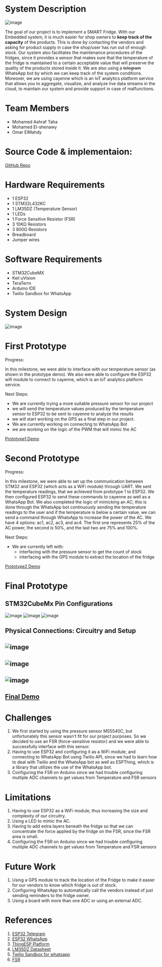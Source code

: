 # System Description


![image](https://user-images.githubusercontent.com/75078872/169043997-96f10a74-8637-4ba5-828a-3c53a6c2aac6.png)

The goal of our project is to implement a SMART Fridge. With our Embedded system, it is much easier for shop owners to **keep track of the capacity** of the products. This is done by contacting the vendors and asking for product supply in case the shop/user has run out of enough stock. Our system also facilitates the maintenance procedures of the fridges, since it provides a sensor that makes sure that the temperature of the fridge is maintained to a certain acceptable value that will preserve the quality of the products stored inside it. We are also using a ~~telegram~~ WhatsApp bot by which we can keep track of the system conditions. Moreover, we are using cayenne which is an IoT analytics platform service that allows you to aggregate, visualize, and analyze live data streams in the cloud, to maintain our system and provide support in case of malfunctions.

# Team Members
* Mohamed Ashraf Taha
* Mohamed El-shenawy
* Omar ElMahdy



# Source Code & implementaion:
[GitHub Repo](https://github.com/mohamedashraftaha/SMART-Fridge.git)

# Hardware Requirements
* 1 ESP32
* 1 STM32L432KC
* 1 LM35DZ (Temperature Sensor)
* 1 LEDs
* 1 Force Sensitive Resistor (FSR)
* 3 10KΩ Resistors
* 3 800Ω Resistors
* Breadboard
* Jumper wires

# Software Requirements
* STM32CubeMX
* Keil uVision
* TeraTerm
* Arduino IDE
* Twilio Sandbox for WhatsApp


# System Design

![image](https://user-images.githubusercontent.com/75078872/169044547-e466cb5d-cf71-4ddc-9061-9715836a58df.png)

# First Prototype

Progress:

In this milestone, we were able to interface with our temperature sensor (as shown in the prototype demo). We also were able to configure the ESP32 wifi module to connect to cayenne, which is an IoT analytics platform service.

Next Steps:
- We are currently trying a more suitable pressure sensor for our project
- we will send the temperature values produced by the temperature sensor to ESP32 to be sent to cayenne to analyze the results
- we will start working on the GPS as a final step in our project.
- We are currently working on connecting to WhatsApp Bot
- we are working on the logic of the PWM that will mimic the AC

[Prototype1 Demo](https://drive.google.com/file/d/1nfIpaBxZxsNidFfPM9dbTh3mpdhAGIvq/view?usp=sharing)


# Second Prototype

Progress:

In this milestone, we were able to set up the communication between STM32 and ESP32 (which acts as a WiFi module) through UART. We sent the temperature readings, that we achieved from prototype 1 to ESP32. We then configured ESP32 to send these commands to cayenne as well as a WhatsApp Bot. We also completed the logic of mimicking an AC; this is done through the WhatsApp bot continuously sending the temperature readings to the user and if the temperature is below a certain value, we can send a command through WhatsApp to increase the power of the AC. We have 4 options: ac1, ac2, ac3, and ac4. The first one represents 25% of the AC power, the second is 50%, and the last two are 75% and 100%.

Next Steps:
* We are currently left with:
     *  interfacing with the pressure sensor to get the count of stock
     *  interfacing with the GPS module to extract the location of the fridge


[Prototype2 Demo](https://drive.google.com/file/d/1jwTtuIyOp-E0GkUlaRnirRBDJSuKwNcy/view?usp=sharing)

# Final Prototype

## STM32CubeMx Pin Configurations
![image](https://user-images.githubusercontent.com/75078872/169050970-e8ecce5b-96a2-4ccf-823d-f7633cbab042.png)
![image](https://user-images.githubusercontent.com/75078872/169051106-6afce586-c03b-408e-9f66-605039878ae8.png)
![image](https://user-images.githubusercontent.com/75078872/169051167-a3d70fce-b2b7-41cb-affa-3de3c33d3485.png)


## Physical Connections: Circuitry and Setup
![image](https://user-images.githubusercontent.com/75078872/169065455-9bd09faa-bfea-479f-a878-0cf0e03b4688.png)
---
![image](https://user-images.githubusercontent.com/75078872/169065518-c2fcd81a-1d00-4373-acbd-8134ae502933.png)
---
![image](https://user-images.githubusercontent.com/75078872/169083699-6cb2ffaa-cddc-4bbc-94e2-1dc155c9a9e8.png)
-----
[Final Demo](https://drive.google.com/file/d/1YnNAmWvNDu8-RO3L5acA4BO7gkvv5Gyx/view?usp=sharing)
------
# Challenges
1. We first started by using the pressure sensor MS5540C, but unfortunately this sensor wasn't fit for our project purposes. So we decided to use an FSR (force-sensitive resistor) and we were able to successfully interface with this sensor.
2. Having to use ESP32 and configuring it as a WiFi module, and connecting to WhatsApp Bot using Twilio API, since we had to learn how to deal with Twilio and the WhatsApp bot as well as ESPThing, which is a library that utilizes the use of the WhatsApp bot.
3.  Configuring the FSR on Arduino since we had trouble configuring multiple ADC channels to get values from Temperature and FSR sensors

# Limitations
1. Having to use ESP32 as a WiFi module, thus increasing the size and complexity of our circuitry.
2. Using a LED to mimic the AC.
3. Having to add extra layers beneath the fridge so that we can concentrate the force applied by the fridge on the FSR, since the FSR area is small.
4. Configuring the FSR on Arduino since we had trouble configuring multiple ADC channels to get values from Temperature and FSR sensors

# Future Work
1. Using a GPS module to track the location of the Fridge to make it easier for our vendors to know which fridge is out of stock.
2. Configuring WhatsApp to automatically call the vendors instead of just sending reminders to the fridge owner.
3. Using a board with more than one ADC or using an external ADC.

# References
1. [ESP32 Telegram](https://randomnerdtutorials.com/telegram-control-esp32-esp8266-nodemcu-outputs/)
2. [ESP32 WhatsApp ](https://www.youtube.com/watch?v=in3W1d_BpXw)
3. [ThingESP Platform](https://github.com/SiddheshNan/ThingESP-Arduino-Library)
4. [LM35DZ Datasheet](https://www.ti.com/lit/ds/symlink/lm35.pdf)
5. [Twilio Sandbox for whatsapp](https://www.twilio.com/docs/whatsapp/sandbox)
6. [FSR](https://learn.adafruit.com/force-sensitive-resistor-fsr)
